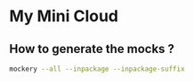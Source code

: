 # My Mini Cloud



## How to generate the mocks ?

```bash
mockery --all --inpackage --inpackage-suffix
```
